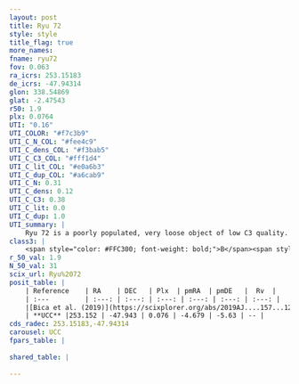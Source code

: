 ```yaml
---
layout: post
title: Ryu 72
style: style
title_flag: true
more_names: 
fname: ryu72
fov: 0.063
ra_icrs: 253.15183
de_icrs: -47.94314
glon: 338.54869
glat: -2.47543
r50: 1.9
plx: 0.0764
UTI: "0.16"
UTI_COLOR: "#f7c3b9"
UTI_C_N_COL: "#fee4c9"
UTI_C_dens_COL: "#f3bab5"
UTI_C_C3_COL: "#fff1d4"
UTI_C_lit_COL: "#e0a6b3"
UTI_C_dup_COL: "#a6cab9"
UTI_C_N: 0.31
UTI_C_dens: 0.12
UTI_C_C3: 0.38
UTI_C_lit: 0.0
UTI_C_dup: 1.0
UTI_summary: |
    Ryu 72 is a poorly populated, very loose object of low C3 quality. It is rarely studied in the literature, with no articles listed in the last 6 years.
class3: |
    <span style="color: #FFC300; font-weight: bold;">B</span><span style="color: red; font-weight: bold;">C</span>
r_50_val: 1.9
N_50_val: 31
scix_url: Ryu%2072
posit_table: |
    | Reference    | RA    | DEC   | Plx  | pmRA  | pmDE   |  Rv  |
    | :---         | :---: | :---: | :---: | :---: | :---: | :---: |
    |[Bica et al. (2019)](https://scixplorer.org/abs/2019AJ....157...12B) | 253.152 | -47.942 | -- | -- | -- | -- |
    | **UCC** |253.152 | -47.943 | 0.076 | -4.679 | -5.63 | -- | 
cds_radec: 253.15183,-47.94314
carousel: UCC
fpars_table: |
    
shared_table: |
    
---
```

